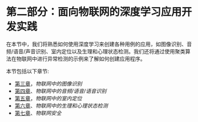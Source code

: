 

# 第二部分：面向物联网的深度学习应用开发实践

在本节中，我们将熟悉如何使用深度学习来创建各种用例的应用，如图像识别、音频/语音/声音识别、室内定位以及生理和心理状态检测。我们还将通过使用聚类算法在物联网中进行异常检测的示例来了解如何创建应用程序。

本节包括以下章节:

*   [第三章](b28129e7-3bd1-4f83-acf7-4567e5198efb.xhtml)，*物联网中的图像识别*
*   [第四章](ff7fc37c-f5d6-4e2f-8d3b-3f64c47c4c2e.xhtml)、*物联网中的音频/语音/语音识别*
*   [第五章](3426d6f2-8913-4585-b04b-f0b3a8bd235d.xhtml)，*物联网中的室内定位*
*   [第六章](958a0ed2-1d5f-4df1-8bfa-55d3c870d733.xhtml)、*物联网中的生理和心理状态检测*
*   [第七章](05cfb84d-9821-46ea-b6a5-576cdebf2818.xhtml)、*物联网安全*